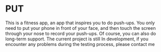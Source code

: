 # PUT
This is a fitness app, an app that inspires you to do push-ups. You only need to put your phone in front of your face, and then touch the screen through your nose to record your push-ups. Of course, you can also do long-term support. The current project is still In development, if you encounter any problems during the testing process, please contact me
